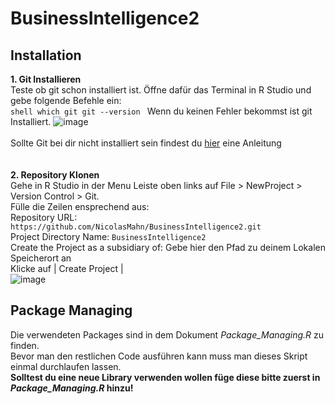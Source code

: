 # BusinessIntelligence2

<h2> Installation </h2>

<b>1. Git Installieren</b><br>
    Teste ob git schon installiert ist. Öffne dafür das Terminal in R Studio und gebe folgende Befehle ein:<br>
      ```shell
      which git
      git --version
      ```
     Wenn du keinen Fehler bekommst ist git Installiert.
    ![image](https://user-images.githubusercontent.com/64785342/145038905-fa79bf23-9fde-42e5-9a26-f7dd9346408e.png)
    <br><br>
    Sollte Git bei dir nicht installiert sein findest du <a href=https://happygitwithr.com/install-git.html>hier</a> eine Anleitung
    <br><br><br>
<b>2. Repository Klonen</b><br>
    Gehe in R Studio in der Menu Leiste oben links auf File > NewProject > Version Control > Git.<br>
    Fülle die Zeilen ensprechend aus:<br>
    Repository URL: ```https://github.com/NicolasMahn/BusinessIntelligence2.git```<br>
    Project Directory Name: ```BusinessIntelligence2```<br>
    Create the Project as a subsidiary of: Gebe hier den Pfad zu deinem Lokalen Speicherort an<br>
    Klicke auf  | Create Project |<br>
    ![image](https://user-images.githubusercontent.com/64785342/145043155-82341640-28de-45ef-940a-d15019b7f984.png)
    
    
<h2> Package Managing </h2>
Die verwendeten Packages sind in dem Dokument <i>Package_Managing.R</i> zu finden.<br>
Bevor man den restlichen Code ausführen kann muss man dieses Skript einmal durchlaufen lassen. <br>
<b>Solltest du eine neue Library verwenden wollen füge diese bitte zuerst in <i>Package_Managing.R</i> hinzu!</b>
